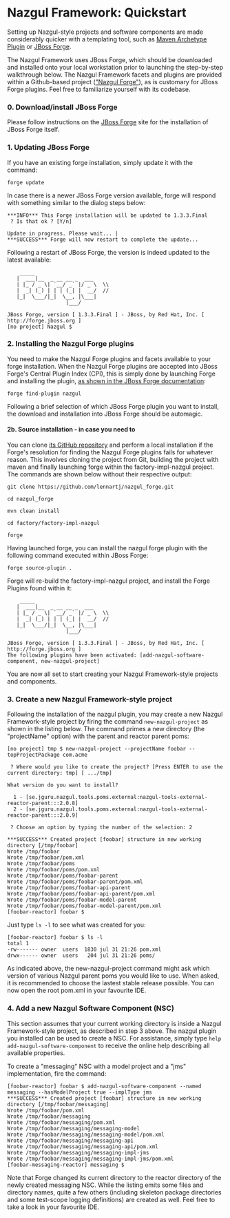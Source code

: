 # Nazgul Framework: Quickstart

Setting up Nazgul-style projects and software components are made considerably quicker with a templating tool,
such as [Maven Archetype Plugin](http://maven.apache.org/archetype/maven-archetype-plugin) or
[JBoss Forge](http://forge.jboss.org/index.html).

The Nazgul Framework uses JBoss Forge, which should be downloaded and installed onto your local workstation
prior to launching the step-by-step walkthrough below. The Nazgul Framework facets and plugins are provided
within a Github-based project (["Nazgul Forge"](https://github.com/lennartj/nazgul_forge)), as is customary
for JBoss Forge plugins. Feel free to familiarize yourself with its codebase.

### 0. Download/install JBoss Forge

Please follow instructions on the [JBoss Forge](http://forge.jboss.org/index.html) site
for the installation of JBoss Forge itself.

### 1. Updating JBoss Forge

If you have an existing forge installation, simply update it with the command:

    forge update

In case there is a newer JBoss Forge version available, forge will respond with something similar to
the dialog steps below:

    ***INFO*** This Forge installation will be updated to 1.3.3.Final
     ? Is that ok ? [Y/n]

    Update in progress. Please wait... |
    ***SUCCESS*** Forge will now restart to complete the update...

Following a restart of JBoss Forge, the version is indeed updated to the latest available:

        _____
       |  ___|__  _ __ __ _  ___
       | |_ / _ \| `__/ _` |/ _ \  \\
       |  _| (_) | | | (_| |  __/  //
       |_|  \___/|_|  \__, |\___|
                       |___/

    JBoss Forge, version [ 1.3.3.Final ] - JBoss, by Red Hat, Inc. [ http://forge.jboss.org ]
    [no project] Nazgul $

### 2. Installing the Nazgul Forge plugins

You need to make the Nazgul Forge plugins and facets available to your forge installation.
When the Nazgul Forge plugins are accepted into JBoss Forge's Central Plugin Index (CPI),
this is simply done by launching Forge and installing the plugin, [as shown in the JBoss Forge
documentation](http://forge.jboss.org/docs/using/installing-new-plugins.html#content):

    forge find-plugin nazgul

Following a brief selection of which JBoss Forge plugin you want to install,
the download and installation into JBoss Forge should be automagic.

#### 2b. Source installation - in case you need to

You can clone [its GitHub repository](https://github.com/lennartj/nazgul_forge.git) and perform
a local installation if the Forge's resolution for finding the Nazgul Forge plugins fails for whatever reason.
This involves cloning the project from Git, building the project with maven and
finally launching forge within the factory-impl-nazgul project. The commands are shown below without their
respective output:

    git clone https://github.com/lennartj/nazgul_forge.git

    cd nazgul_forge

    mvn clean install

    cd factory/factory-impl-nazgul

    forge

Having launched forge, you can install the nazgul forge plugin with the following command
executed within JBoss Forge:

    forge source-plugin .

Forge will re-build the factory-impl-nazgul project, and install the Forge Plugins found
within it:

        _____
       |  ___|__  _ __ __ _  ___
       | |_ / _ \| `__/ _` |/ _ \  \\
       |  _| (_) | | | (_| |  __/  //
       |_|  \___/|_|  \__, |\___|
                       |___/

    JBoss Forge, version [ 1.3.3.Final ] - JBoss, by Red Hat, Inc. [ http://forge.jboss.org ]
    The following plugins have been activated: [add-nazgul-software-component, new-nazgul-project]

You are now all set to start creating your Nazgul Framework-style projects and components.

### 3. Create a new Nazgul Framework-style project

Following the installation of the nazgul plugin, you may create a new Nazgul Framework-style
project by firing the command `new-nazgul-project` as shown in the listing below. The command
primes a new directory (the "projectName" option) with the parent and reactor parent poms:

	[no project] tmp $ new-nazgul-project --projectName foobar --topProjectPackage com.acme

     ? Where would you like to create the project? [Press ENTER to use the current directory: tmp] [ .../tmp]

    What version do you want to install?

      1 - [se.jguru.nazgul.tools.poms.external:nazgul-tools-external-reactor-parent:::2.0.8]
      2 - [se.jguru.nazgul.tools.poms.external:nazgul-tools-external-reactor-parent:::2.0.9]

     ? Choose an option by typing the number of the selection: 2

    ***SUCCESS*** Created project [foobar] structure in new working directory [/tmp/foobar]
    Wrote /tmp/foobar
    Wrote /tmp/foobar/pom.xml
    Wrote /tmp/foobar/poms
    Wrote /tmp/foobar/poms/pom.xml
    Wrote /tmp/foobar/poms/foobar-parent
    Wrote /tmp/foobar/poms/foobar-parent/pom.xml
    Wrote /tmp/foobar/poms/foobar-api-parent
    Wrote /tmp/foobar/poms/foobar-api-parent/pom.xml
    Wrote /tmp/foobar/poms/foobar-model-parent
    Wrote /tmp/foobar/poms/foobar-model-parent/pom.xml
    [foobar-reactor] foobar $

Just type `ls -l` to see what was created for you:

    [foobar-reactor] foobar $ ls -l
    total 1
    -rw------- owner  users  1830 jul 31 21:26 pom.xml
    drwx------ owner  users   204 jul 31 21:26 poms/

As indicated above, the new-nazgul-project command might ask which version of various Nazgul parent poms you
would like to use. When asked, it is recommended to choose the lastest stable release possible.
You can now open the root pom.xml in your favourite IDE.

### 4. Add a new Nazgul Software Component (NSC)

This section assumes that your current working directory is inside a Nazgul 
Framework-style project, as described in step 3 above.
The nazgul plugin you installed can be used to create a NSC. For assistance,
simply type `help add-nazgul-software-component` to receive the online help
describing all available properties.

To create a "messaging" NSC with a model project and a "jms" implementation, fire the command:

    [foobar-reactor] foobar $ add-nazgul-software-component --named messaging --hasModelProject true --implType jms
    ***SUCCESS*** Created project [foobar] structure in new working directory [/tmp/foobar/messaging]
    Wrote /tmp/foobar/pom.xml
    Wrote /tmp/foobar/messaging
    Wrote /tmp/foobar/messaging/pom.xml
    Wrote /tmp/foobar/messaging/messaging-model
    Wrote /tmp/foobar/messaging/messaging-model/pom.xml
    Wrote /tmp/foobar/messaging/messaging-api
    Wrote /tmp/foobar/messaging/messaging-api/pom.xml
    Wrote /tmp/foobar/messaging/messaging-impl-jms
    Wrote /tmp/foobar/messaging/messaging-impl-jms/pom.xml
    [foobar-messaging-reactor] messaging $

Note that Forge changed its current directory to the reactor directory of the newly created messaging
NSC. While the listing emits some files and directory names, quite a few others (including skeleton package
directories and some test-scope logging definitions) are created as well. Feel free to take a look in your
favourite IDE.